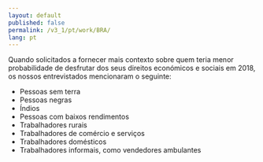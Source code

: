 ```yaml
---
layout: default
published: false
permalink: /v3_1/pt/work/BRA/
lang: pt
---
```


Quando solicitados a fornecer mais contexto sobre quem teria menor probabilidade de desfrutar dos seus direitos económicos e sociais em 2018, os nossos entrevistados mencionaram o seguinte:
-	Pessoas sem terra
-	Pessoas negras
-	Índios
-	Pessoas com baixos rendimentos
-	Trabalhadores rurais
-	Trabalhadores de comércio e serviços
-	Trabalhadores domésticos
-	Trabalhadores informais, como vendedores ambulantes
